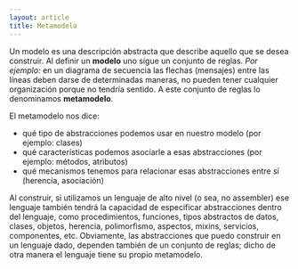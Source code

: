 ```yaml
---
layout: article
title: Metamodelo
---
```


Un modelo es una descripción abstracta que describe aquello que se desea construir. Al definir un **modelo** uno sigue un conjunto de reglas. *Por ejemplo:* en un diagrama de secuencia las flechas (mensajes) entre las líneas deben darse de determinadas maneras, no pueden tener cualquier organización porque no tendría sentido. A este conjunto de reglas lo denominamos **metamodelo**.

El metamodelo nos dice:

-   qué tipo de abstracciones podemos usar en nuestro modelo (por ejemplo: clases)
-   qué características podemos asociarle a esas abstracciones (por ejemplo: métodos, atributos)
-   qué mecanismos tenemos para relacionar esas abstracciones entre sí (herencia, asociación)

Al construir, si utilizamos un lenguaje de alto nivel (o sea, no assembler) ese lenguaje también tendrá la capacidad de especificar abstracciones dentro del lenguaje, como procedimientos, funciones, tipos abstractos de datos, clases, objetos, herencia, polimorfismo, aspectos, mixins, servicios, componentes, etc. Obviamente, las abstracciones que puedo construir en un lenguaje dado, dependen también de un conjunto de reglas; dicho de otra manera el lenguaje tiene su propio metamodelo.
